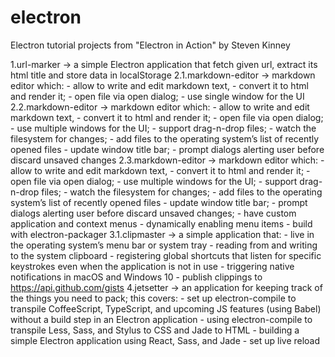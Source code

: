 # electron

Electron tutorial projects from "Electron in Action" by Steven Kinney

1.url-marker -> a simple Electron application that fetch given url, extract its html title and store data in localStorage
2.1.markdown-editor -> markdown editor which:
	- allow to write and edit markdown text, 
	- convert it to html and render it; 
	- open file via open dialog;
	- use single window for the UI
2.2.markdown-editor -> markdown editor which:
	- allow to write and edit markdown text, 
	- convert it to html and render it; 
	- open file via open dialog; 
	- use multiple windows for the UI; 
	- support drag-n-drop files;
	- watch the filesystem for changes;
 	- add files to the operating system’s list of recently opened files
	- update window title bar;
	- prompt dialogs alerting user before discard unsaved changes
2.3.markdown-editor -> markdown editor which:
	- allow to write and edit markdown text, 
	- convert it to html and render it; 
	- open file via open dialog; 
	- use multiple windows for the UI; 
	- support drag-n-drop files;
	- watch the filesystem for changes;
 	- add files to the operating system’s list of recently opened files
	- update window title bar;
	- prompt dialogs alerting user before discard unsaved changes;
	- have custom application and context menus
	- dynamically enabling menu items
	- build with electron-packager
3.1.clipmaster -> a simple application that:
	- live in the operating system’s menu bar or system tray
	- reading from and writing to the system clipboard
	- registering global shortcuts that listen for specific keystrokes even when the application is not in use
	- triggering native notifications in macOS and Windows 10
	- publish clippings to https://api.github.com/gists
4.jetsetter -> an application for keeping track of the things you need to pack; this covers:
	- set up electron-compile to transpile CoffeeScript, TypeScript, and upcoming JS features (using Babel) without a build step in an Electron application
	- using electron-compile to transpile Less, Sass, and Stylus to CSS and Jade to HTML
	- building a simple Electron application using React, Sass, and Jade
	- set up live reload

